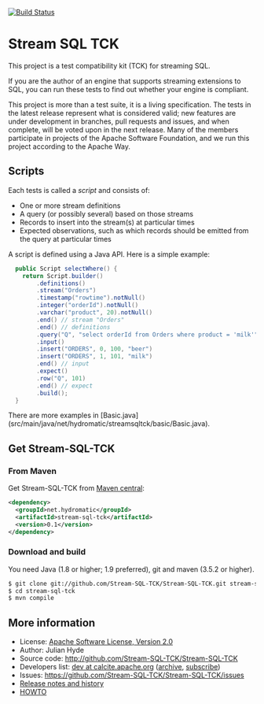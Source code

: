 <!--
{% comment %}
Licensed to the Apache Software Foundation (ASF) under one or more
contributor license agreements.  See the NOTICE file distributed with
this work for additional information regarding copyright ownership.
The ASF licenses this file to you under the Apache License, Version 2.0
(the "License"); you may not use this file except in compliance with
the License.  You may obtain a copy of the License at

http://www.apache.org/licenses/LICENSE-2.0

Unless required by applicable law or agreed to in writing, software
distributed under the License is distributed on an "AS IS" BASIS,
WITHOUT WARRANTIES OR CONDITIONS OF ANY KIND, either express or implied.
See the License for the specific language governing permissions and
limitations under the License.
{% endcomment %}
-->
[![Build Status](https://travis-ci.org/Stream-SQL-TCK/Stream-SQL-TCK.svg?branch=master)](https://travis-ci.org/julianhyde/Stream-SQL-TCK)

# Stream SQL TCK

This project is a test compatibility kit (TCK) for streaming SQL.

If you are the author of an engine that supports streaming extensions
to SQL, you can run these tests to find out whether your engine is
compliant.

This project is more than a test suite, it is a living
specification. The tests in the latest release represent what is
considered valid; new features are under development in branches, pull
requests and issues, and when complete, will be voted upon in the next
release. Many of the members participate in projects of the Apache
Software Foundation, and we run this project according to the Apache
Way.

## Scripts

Each tests is called a *script* and consists of:

* One or more stream definitions
* A query (or possibly several) based on those streams
* Records to insert into the stream(s) at particular times
* Expected observations, such as which records should be emitted from
  the query at particular times

A script is defined using a Java API. Here is a simple example:

```java
  public Script selectWhere() {
    return Script.builder()
        .definitions()
        .stream("Orders")
        .timestamp("rowtime").notNull()
        .integer("orderId").notNull()
        .varchar("product", 20).notNull()
        .end() // stream "Orders"
        .end() // definitions
        .query("Q", "select orderId from Orders where product = 'milk'")
        .input()
        .insert("ORDERS", 0, 100, "beer")
        .insert("ORDERS", 1, 101, "milk")
        .end() // input
        .expect()
        .row("Q", 101)
        .end() // expect
        .build();
  }
```

There are more examples in [Basic.java]
(src/main/java/net/hydromatic/streamsqltck/basic/Basic.java).

## Get Stream-SQL-TCK

### From Maven

Get Stream-SQL-TCK from
<a href="https://search.maven.org/#search%7Cga%7C1%7Ca%3Astream-sql-tck">Maven central</a>:

```xml
<dependency>
  <groupId>net.hydromatic</groupId>
  <artifactId>stream-sql-tck</artifactId>
  <version>0.1</version>
</dependency>
```

### Download and build

You need Java (1.8 or higher; 1.9 preferred), git and maven (3.5.2 or higher).

```bash
$ git clone git://github.com/Stream-SQL-TCK/Stream-SQL-TCK.git stream-sql-tck
$ cd stream-sql-tck
$ mvn compile
```

## More information

* License: <a href="LICENSE">Apache Software License, Version 2.0</a>
* Author: Julian Hyde
* Source code: http://github.com/Stream-SQL-TCK/Stream-SQL-TCK
* Developers list:
  <a href="mailto:dev@calcite.apache.org">dev at calcite.apache.org</a>
  (<a href="http://mail-archives.apache.org/mod_mbox/calcite-dev/">archive</a>,
  <a href="mailto:dev-subscribe@calcite.apache.org">subscribe</a>)
* Issues: https://github.com/Stream-SQL-TCK/Stream-SQL-TCK/issues
* <a href="HISTORY.md">Release notes and history</a>
* <a href="HOWTO.md">HOWTO</a>
